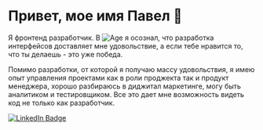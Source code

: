 # Привет, мое имя Павел :wave:

Я фронтенд разработчик.
В ![Age](https://img.shields.io/badge/40-лет-green) я осознал, что разработка интерфейсов доставляет мне удовольствие, а если тебе нравится то, что ты делаешь - это уже победа. 

Помимо разработки, от которой я получаю массу удовольствия, я имею опыт управления проектами как в роли проджекта так и продукт менеджера, хорошо разбираюсь в диджитал маркетинге, могу быть аналитиком и тестировщиком. Все это дает мне возможность видеть код не только как разработчик. 

<div id="badges">
  <a href="https://www.linkedin.com/in/paseek/">
    <img src="https://img.shields.io/badge/LinkedIn-blue?style=for-the-badge&logo=linkedin&logoColor=white" alt="LinkedIn Badge"/>
  </a>
</div>

<!--
**paseek/paseek** is a ✨ _special_ ✨ repository because its `README.md` (this file) appears on your GitHub profile.

Here are some ideas to get you started:

- 🔭 I’m currently working on ...
- 🌱 I’m currently learning ...
- 👯 I’m looking to collaborate on ...
- 🤔 I’m looking for help with ...
- 💬 Ask me about ...
- 📫 How to reach me: ...
- 😄 Pronouns: ...
- ⚡ Fun fact: ...
-->
